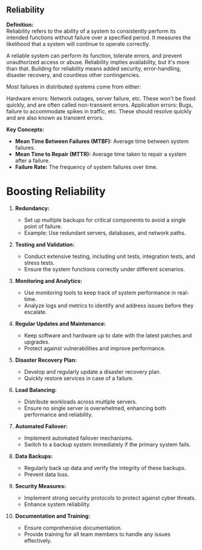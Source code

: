 ## Reliability

**Definition:**  
Reliability refers to the ability of a system to consistently perform its intended functions without failure over a specified period. It measures the likelihood that a system will continue to operate correctly.

A reliable system can perform its function, tolerate errors, and prevent unauthorized access or abuse. 
Reliability implies availability, but it's more than that. Building for reliability means added security, error-handling, disaster recovery, and countless other contingencies.

Most failures in distributed systems come from either:

Hardware errors: Network outages, server failure, etc. These won't be fixed quickly, and are often called non-transient errors.
Application errors: Bugs, failure to accommodate spikes in traffic, etc. These should resolve quickly and are also known as transient errors.

**Key Concepts:**

- **Mean Time Between Failures (MTBF):** Average time between system failures.
- **Mean Time to Repair (MTTR):** Average time taken to repair a system after a failure.
- **Failure Rate:** The frequency of system failures over time.

  
# Boosting Reliability

1. **Redundancy:** 
   - Set up multiple backups for critical components to avoid a single point of failure.
   - Example: Use redundant servers, databases, and network paths.

2. **Testing and Validation:** 
   - Conduct extensive testing, including unit tests, integration tests, and stress tests.
   - Ensure the system functions correctly under different scenarios.

3. **Monitoring and Analytics:** 
   - Use monitoring tools to keep track of system performance in real-time.
   - Analyze logs and metrics to identify and address issues before they escalate.

4. **Regular Updates and Maintenance:** 
   - Keep software and hardware up to date with the latest patches and upgrades.
   - Protect against vulnerabilities and improve performance.

5. **Disaster Recovery Plan:** 
   - Develop and regularly update a disaster recovery plan.
   - Quickly restore services in case of a failure.

6. **Load Balancing:** 
   - Distribute workloads across multiple servers.
   - Ensure no single server is overwhelmed, enhancing both performance and reliability.

7. **Automated Failover:** 
   - Implement automated failover mechanisms.
   - Switch to a backup system immediately if the primary system fails.

8. **Data Backups:** 
   - Regularly back up data and verify the integrity of these backups.
   - Prevent data loss.

9. **Security Measures:** 
   - Implement strong security protocols to protect against cyber threats.
   - Enhance system reliability.

10. **Documentation and Training:** 
    - Ensure comprehensive documentation.
    - Provide training for all team members to handle any issues effectively.

